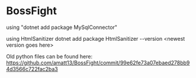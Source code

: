 # BossFight

using "dotnet add package MySqlConnector"

using HtmlSanitizer
dotnet add package HtmlSanitizer --version \<newest version goes here\>



Old python files can be found here: https://github.com/amatt13/BossFight/commit/99e62fe73a07ebaed278bb94d3566c722fac2ba3
